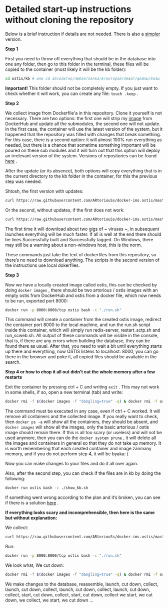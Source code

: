 # Detailed start-up instructions without cloning the repository

Below is a brief instruction if details are not needed. There is also a [simpler](https://github.com/ARtoriouSs/docker-ims.ostis/blob/master/script_instruction.md "Instructions with scripts") version.

**Step 1**

First you need to throw off everything that should be in the database into one any folder, then go to this folder in the terminal, these files will be copied to the container (most likely it will be the kb folder):

```bash
cd ostis/kb # или cd абсолютно/любая/папка/в/которой/лежат/файлы/базы
```

**Important!** This folder should not be completely empty. If you just want to check whether it will work, you can create any file: `touch .keep` .

**Step 2**

We collect image from Dockerfile'a in this repository. Clone it yourself is not necessary. 
 There are two options: the first one will strip my [image](https://cloud.docker.com/u/artorious/repository/docker/artorious/ostis "Dockerhub") from DockerHub and update all the submodules, the second one will not update. In the first case, the container will use the latest version of the system, but it happened that the repository was filled with changes that break something. For this case, there is a second option: it will almost 100% run everything as needed, but there is a chance that sometime something important will be poured on these sub modules and it will turn out that this option will deploy an irrelevant version of the system. Versions of repositories can be found [here](https://github.com/ARtoriouSs/docker-ims.ostis/blob/master/versions.md "Versions") .

After the update (or its absence), both options will copy everything that is in the current directory to the kb folder in the container, for this the previous step was needed.

Shtosh, the first version with updates:

```bash
curl https://raw.githubusercontent.com/ARtoriouSs/docker-ims.ostis/master/Dockerfile | docker build --pull --tag ostis --file - .
```

Or the second, without updates, if the first does not work:

```bash
curl https://raw.githubusercontent.com/ARtoriouSs/docker-ims.ostis/master/Dockerfile.noupdate | docker build --pull --tag ostis --file - .
```

The first time it will download about two gigs of ~ viruses ~, in subsequent launches everything will be much faster. If all is well at the end there should be lines Successfully built and Successfully tagged. On Windows, there may still be a warning about a non-windows host, this is the norm.

These commands just take the text of dockerfiles from this repository, so there’s no need to download anything. The scripts in the second version of the instructions use local dokerfiles.

**Step 3**

Now we have a locally created image called ostis, this can be checked by doing `docker images` , there should be two artorious / ostis images with an empty ostis from DockerHub and ostis from a docker file, which now needs to be run, exported port 8000:

```bash
docker run -p 8000:8000/tcp ostis bash -c "./run.sh"
```

This command will create a container from the created ostis image, redirect the container port 8000 to the local machine, and run the run.sh script inside this container, which will simply run redis-server, restart_sctp.sh and run_scweb.sh. All output of these commands will be visible in the console, that is, if there are any errors when building the database, they can be found there as usual. After that, you need to wait a bit until everything starts up there and everything, now OSTIS listens to localhost: 8000, you can go there in the browser and poke it, all copied files should be available in the search.

**Step 4 or how to chop it all out didn’t eat the whole memory after a few restarts**

Exit the container by pressing ctrl + C and writing `exit` . This may not work in some shells, if so, open a new terminal (tab) and write:

```bash
docker rmi -f $(docker images -f "dangling=true" -q) & docker rmi -f ostis & docker rm -f $(docker ps -aq)
```

The command must be executed in any case, even if ctrl + C worked. It will remove all containers and the collected image. If you really want to check, then `docker ps -a` will show all the containers, they should be absent, and `docker images` will show all the images, only the basic artorious / ostis image should remain there. If this is all too scary (or useless) and will not be used anymore, then you can do the `docker system prune` , it will delete all the images and containers in general so that they do not take up memory. It is worth remembering that each created container and image zanmany memory, and if you do not perform step 4, it will be byaka: (

Now you can make changes to your files and do it all over again.

Also, after the second step, you can check if the files are in kb by doing the following:

```bash
docker run ostis bash -c ./show_kb.sh
```

If something went wrong according to the plan and it’s broken, you can see if there is a solution [here](https://github.com/ARtoriouSs/docker-ims.ostis/blob/master/troubleshooting.md "Shooting on problems") .

**If everything looks scary and incomprehensible, then here is the same but without explanation:**

We collect:

```bash
curl https://raw.githubusercontent.com/ARtoriouSs/docker-ims.ostis/master/Dockerfile | docker build --pull --tag ostis --file - .
```

Run:

```bash
docker run -p 8000:8000/tcp ostis bash -c "./run.sh"
```

We look what, 
 We cut down:

```bash
docker rmi -f $(docker images -f "dangling=true" -q) & docker rmi -f ostis & docker rm -f $(docker ps -aq)
```

We make changes to the database, reassemble, launch, cut down, collect, launch, cut down, collect, launch, cut down, collect, launch, cut down, collect, start, cut down, collect, start, cut down, collect we start, we cut down, we collect, we start, we cut down ...
